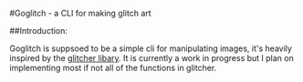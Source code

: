 #Goglitch - a CLI for making glitch art

##Introduction:

Goglitch is suppsoed to be a simple cli for manipulating images, it's heavily inspired by the [glitcher libary](https://github.com/revisitors/glitcher). It is currently a work in progress but I plan on implementing most if not all of the functions in glitcher.

